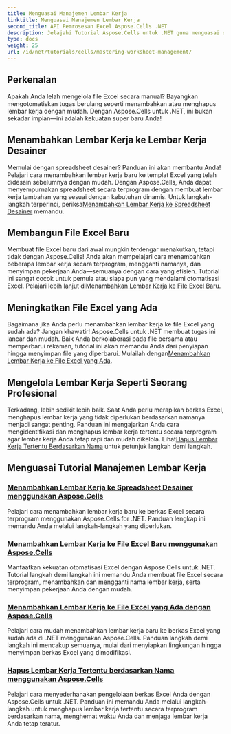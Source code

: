 ```yaml
---
title: Menguasai Manajemen Lembar Kerja
linktitle: Menguasai Manajemen Lembar Kerja
second_title: API Pemrosesan Excel Aspose.Cells .NET
description: Jelajahi Tutorial Aspose.Cells untuk .NET guna menguasai otomatisasi Excel. Pelajari cara menambahkan/menghapus lembar kerja dalam file Excel baru atau yang sudah ada secara terprogram.
type: docs
weight: 25
url: /id/net/tutorials/cells/mastering-worksheet-management/
---
```

## Perkenalan

Apakah Anda lelah mengelola file Excel secara manual? Bayangkan mengotomatiskan tugas berulang seperti menambahkan atau menghapus lembar kerja dengan mudah. Dengan Aspose.Cells untuk .NET, ini bukan sekadar impian—ini adalah kekuatan super baru Anda!  

## Menambahkan Lembar Kerja ke Lembar Kerja Desainer  

 Memulai dengan spreadsheet desainer? Panduan ini akan membantu Anda! Pelajari cara menambahkan lembar kerja baru ke templat Excel yang telah didesain sebelumnya dengan mudah. Dengan Aspose.Cells, Anda dapat menyempurnakan spreadsheet secara terprogram dengan membuat lembar kerja tambahan yang sesuai dengan kebutuhan dinamis. Untuk langkah-langkah terperinci, periksa[Menambahkan Lembar Kerja ke Spreadsheet Desainer](./adding-worksheets-to-designer-spreadsheet/) memandu.  

## Membangun File Excel Baru  

 Membuat file Excel baru dari awal mungkin terdengar menakutkan, tetapi tidak dengan Aspose.Cells! Anda akan mempelajari cara menambahkan beberapa lembar kerja secara terprogram, mengganti namanya, dan menyimpan pekerjaan Anda—semuanya dengan cara yang efisien. Tutorial ini sangat cocok untuk pemula atau siapa pun yang mendalami otomatisasi Excel. Pelajari lebih lanjut di[Menambahkan Lembar Kerja ke File Excel Baru](./adding-worksheets-to-new-excel-file/).  

## Meningkatkan File Excel yang Ada  

 Bagaimana jika Anda perlu menambahkan lembar kerja ke file Excel yang sudah ada? Jangan khawatir! Aspose.Cells untuk .NET membuat tugas ini lancar dan mudah. Baik Anda berkolaborasi pada file bersama atau memperbarui rekaman, tutorial ini akan memandu Anda dari penyiapan hingga menyimpan file yang diperbarui. Mulailah dengan[Menambahkan Lembar Kerja ke File Excel yang Ada](./adding-worksheets-to-existing-excel-file/).  

## Mengelola Lembar Kerja Seperti Seorang Profesional  

 Terkadang, lebih sedikit lebih baik. Saat Anda perlu merapikan berkas Excel, menghapus lembar kerja yang tidak diperlukan berdasarkan namanya menjadi sangat penting. Panduan ini mengajarkan Anda cara mengidentifikasi dan menghapus lembar kerja tertentu secara terprogram agar lembar kerja Anda tetap rapi dan mudah dikelola. Lihat[Hapus Lembar Kerja Tertentu Berdasarkan Nama](./remove-specific-worksheets-by-name/) untuk petunjuk langkah demi langkah.  

## Menguasai Tutorial Manajemen Lembar Kerja
### [Menambahkan Lembar Kerja ke Spreadsheet Desainer menggunakan Aspose.Cells](./adding-worksheets-to-designer-spreadsheet/)
Pelajari cara menambahkan lembar kerja baru ke berkas Excel secara terprogram menggunakan Aspose.Cells for .NET. Panduan lengkap ini memandu Anda melalui langkah-langkah yang diperlukan.
### [Menambahkan Lembar Kerja ke File Excel Baru menggunakan Aspose.Cells](./adding-worksheets-to-new-excel-file/)
Manfaatkan kekuatan otomatisasi Excel dengan Aspose.Cells untuk .NET. Tutorial langkah demi langkah ini memandu Anda membuat file Excel secara terprogram, menambahkan dan mengganti nama lembar kerja, serta menyimpan pekerjaan Anda dengan mudah.
### [Menambahkan Lembar Kerja ke File Excel yang Ada dengan Aspose.Cells](./adding-worksheets-to-existing-excel-file/)
Pelajari cara mudah menambahkan lembar kerja baru ke berkas Excel yang sudah ada di .NET menggunakan Aspose.Cells. Panduan langkah demi langkah ini mencakup semuanya, mulai dari menyiapkan lingkungan hingga menyimpan berkas Excel yang dimodifikasi.
### [Hapus Lembar Kerja Tertentu berdasarkan Nama menggunakan Aspose.Cells](./remove-specific-worksheets-by-name/)
Pelajari cara menyederhanakan pengelolaan berkas Excel Anda dengan Aspose.Cells untuk .NET. Panduan ini memandu Anda melalui langkah-langkah untuk menghapus lembar kerja tertentu secara terprogram berdasarkan nama, menghemat waktu Anda dan menjaga lembar kerja Anda tetap teratur.